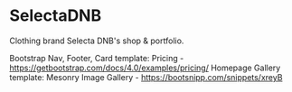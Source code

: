 # SelectaDNB
Clothing brand Selecta DNB's shop &amp; portfolio.

Bootstrap Nav, Footer, Card template: Pricing - https://getbootstrap.com/docs/4.0/examples/pricing/
Homepage Gallery template: Mesonry Image Gallery - https://bootsnipp.com/snippets/xreyB
